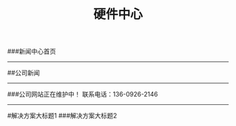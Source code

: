 ﻿---
layout: hardware
title: "硬件中心"
categories: [hardwarecenter]
---
###新闻中心首页 
<hr/>
##公司新闻
<hr/>
###公司网站正在维护中！ 联系电话：136-0926-2146
<hr/>
#解决方案大标题1
###解决方案大标题2

	
